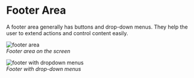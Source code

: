 # Footer Area

A footer area generally has buttons and drop-down menus. They help the user to extend actions and control content easily.



![footer area](media/pt_08_footer_area_re-850x478.png)  
*Footer area on the screen*


![footer with dropdown menus](media/pt_09_footer_with_dropdown_menus_re-850x317.png)  
*Footer with drop-down menus*
